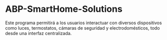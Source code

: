 # ABP-SmartHome-Solutions
Este programa permitirá a los usuarios interactuar con diversos dispositivos como luces, termostatos, cámaras de seguridad y electrodomésticos, todo desde una interfaz centralizada.
